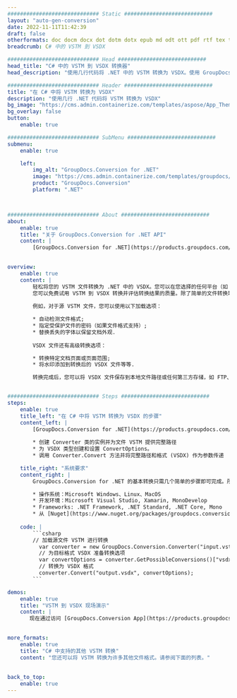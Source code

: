 ```yaml
---
############################# Static ############################
layout: "auto-gen-conversion"
date: 2022-11-11T11:42:39
draft: false
otherformats: doc docm docx dot dotm dotx epub md odt ott pdf rtf tex txt vdx vsdm vsdx vssm vssx vstm vstx vsx vtx xps
breadcrumb: C# 中的 VSTM 到 VSDX

############################# Head ############################
head_title: "C# 中的 VSTM 到 VSDX 转换器"
head_description: "使用几行代码将 .NET 中的 VSTM 转换为 VSDX。使用 GroupDocs 文档转换 API 转换 160 多种文件格式。"

############################# Header ############################
title: "在 C# 中将 VSTM 转换为 VSDX"
description: "使用几行 .NET 代码将 VSTM 转换为 VSDX"
bg_image: "https://cms.admin.containerize.com/templates/aspose/App_Themes/V3/images/bg/header1.png"
bg_overlay: false
button:
    enable: true

############################# SubMenu ############################
submenu:
    enable: true

    left:
        img_alt: "GroupDocs.Conversion for .NET"
        image: "https://cms.admin.containerize.com/templates/groupdocs/images/product-logos/90x90-noborder/groupdocs-conversion-net.png"
        product: "GroupDocs.Conversion"
        platform: ".NET"



############################# About ############################
about:
    enable: true
    title: "关于 GroupDocs.Conversion for .NET API"
    content: |
        [GroupDocs.Conversion for .NET](https://products.groupdocs.com/conversion/net/)可用于转换Microsoft Word、Excel、PowerPoint、PDF、Visio等格式。 GroupDocs.Conversion 是一个独立的 API，适用于需要高性能的后端和内部系统。它不依赖于任何软件，例如 Microsoft 或 Open Office。
    

overview:
    enable: true
    content: |
        轻松将您的 VSTM 文件转换为 .NET 中的 VSDX。您可以在您选择的任何平台（如 Windows、Linux、macOS）中仅使用几行 C# 代码行。
        您可以免费试用 VSTM 到 VSDX 转换并评估转换结果的质量。除了简单的文件转换场景，您还可以尝试更高级的选项来加载源 VSTM 文件和保存输出 VSDX 结果。 
        
        例如，对于源 VSTM 文件，您可以使用以下加载选项：

        * 自动检测文件格式;
        * 指定受保护文件的密码（如果文件格式支持）;
        * 替换丢失的字体以保留文档外观.
        
        VSDX 文件还有高级转换选项：

        * 转换特定文档页面或页面范围;
        * 将水印添加到转换后的 VSDX 文件等等.

        转换完成后，您可以将 VSDX 文件保存到本地文件路径或任何第三方存储，如 FTP、Amazon S3、Google Drive、Dropbox 等。请注意 - 将 VSTM 转换为 VSDX 无需安装任何额外的软件 - 如 MS Office、Open Office、Adobe Acrobat Reader 等。


############################# Steps ############################
steps:
    enable: true
    title_left: "在 C# 中将 VSTM 转换为 VSDX 的步骤"
    content_left: |
        [GroupDocs.Conversion for .NET](https://products.groupdocs.com/conversion/net/) 使开发人员只需几行代码即可轻松地将 VSTM 文件转换为 VSDX。
        
        * 创建 Converter 类的实例并为文件 VSTM 提供完整路径
        * 为 VSDX 类型创建和设置 ConvertOptions。
        * 调用 Converter.Convert 方法并将完整路径和格式 (VSDX) 作为参数传递

    title_right: "系统要求"
    content_right: |
        GroupDocs.Conversion for .NET 的基本转换只需几个简单的步骤即可完成。所有主要平台和操作系统都支持我们的 API。在执行以下代码之前，请确保您的系统上安装了以下先决条件。

        * 操作系统：Microsoft Windows、Linux、MacOS
        * 开发环境：Microsoft Visual Studio, Xamarin, MonoDevelop
        * Frameworks: .NET Framework, .NET Standard, .NET Core, Mono
        * 从 [Nuget](https://www.nuget.org/packages/groupdocs.conversion) 获取最新的 GroupDocs.Conversion for .NET
         
    code: |
        ```csharp    
        // 加载源文件 VSTM 进行转换
          var converter = new GroupDocs.Conversion.Converter("input.vstm");
          // 为目标格式 VSDX 准备转换选项
          var convertOptions = converter.GetPossibleConversions()["vsdx"].ConvertOptions;
          // 转换为 VSDX 格式
          converter.Convert("output.vsdx", convertOptions);
        ```

demos:
    enable: true
    title: "VSTM 到 VSDX 现场演示"
    content: |
       现在通过访问 [GroupDocs.Conversion App](https://products.groupdocs.app/conversion/family) 网站将 VSTM 转换为 VSDX。在线演示具有以下优点
          

more_formats:
    enable: true
    title: "C# 中支持的其他 VSTM 转换"
    content: "您还可以将 VSTM 转换为许多其他文件格式。请参阅下面的列表。"
       
       
back_to_top:
    enable: true
---
```

